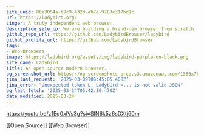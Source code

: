 ```yaml
---
site_uuid: 86e3054a-b9c9-432d-ab7e-9783e317bd1c
url: https://ladybird.org/
zinger: A truly independent web browser.
description_site_cp: We are building a brand-new browser from scratch, backed by a non-profit.
github_repo_url: https://github.com/LadybirdBrowser/ladybird
github_profile_url: https://github.com/LadybirdBrowser
tags:
- Web-Browsers
image: https://ladybird.org/assets/img/ladybird-purple-on-black.png
site_name: Ladybird
title: An open source modern browser.
og_screenshot_url: https://og-screenshots-prod.s3.amazonaws.com/1366x768/80/false/8653be1cd285d2660652db0e8fc6986b4101f77f6a1efca1f16701e6d430e4ac.jpeg
jina_last_request: '2025-03-09T06:45:05.408Z'
jina_error: "Unexpected token L, Ladybird =... is not valid JSON"
og_last_fetch: '2025-03-14T05:42:16.470Z'
date_modified: 2025-03-24
---
```




https://youtu.be/z1Eq0xlVs3g?si=SIN6k5z6sDXtj60m

[[Open Source]] [[Web Browser]]
